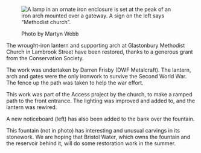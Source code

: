 <figure>
<img src="../methodist-lantern.jpg" alt="A lamp in an ornate iron enclosure is set at the peak of an iron arch mounted over a gateway. A sign on the left says “Methodist church”.">
<figcaption>

<span class="ednote">Photo by Martyn Webb</span>

</figcaption>
</figure>

The wrought-iron lantern and supporting arch at Glastonbury Methodist
Church in Lambrook Street have been restored, thanks to a generous grant
from the Conservation Society.

The work was undertaken by Darren Frisby (DWF Metalcraft). The lantern,
arch and gates were the only ironwork to survive the Second World War.
The fence up the path was taken to help the war effort.

This work was part of the Access project by the church, to make a ramped
path to the front entrance. The lighting was improved and added to, and
the lantern was rewired.

A new noticeboard (left) has also been added to the bank over the
fountain.

This fountain (not in photo) has interesting and unusual carvings in its
stonework. We are hoping that Bristol Water, which owns the fountain and
the reservoir behind it, will do some restoration work in the summer.
